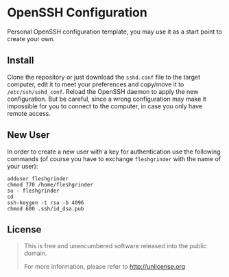 # OpenSSH Configuration
Personal OpenSSH configuration template, you may use it as a start point to create your own.

## Install
Clone the repository or just download the `sshd.conf` file to the target computer, edit it to meet your preferences and
copy/move it to `/etc/ssh/sshd_conf`. Reload the OpenSSH daemon to apply the new configuration. But be careful, since a
wrong configuration may make it impossible for you to connect to the computer, in case you only have remote access.

## New User
In order to create a new user with a key for authentication use the following commands (of course you have to exchange
`fleshgrinder` with the name of your user):

```shell
adduser fleshgrinder
chmod 770 /home/fleshgrinder
su - fleshgrinder
cd
ssh-keygen -t rsa -b 4096
chmod 600 .ssh/id_dsa.pub
```

## License
> This is free and unencumbered software released into the public domain.
>
> For more information, please refer to <http://unlicense.org>
